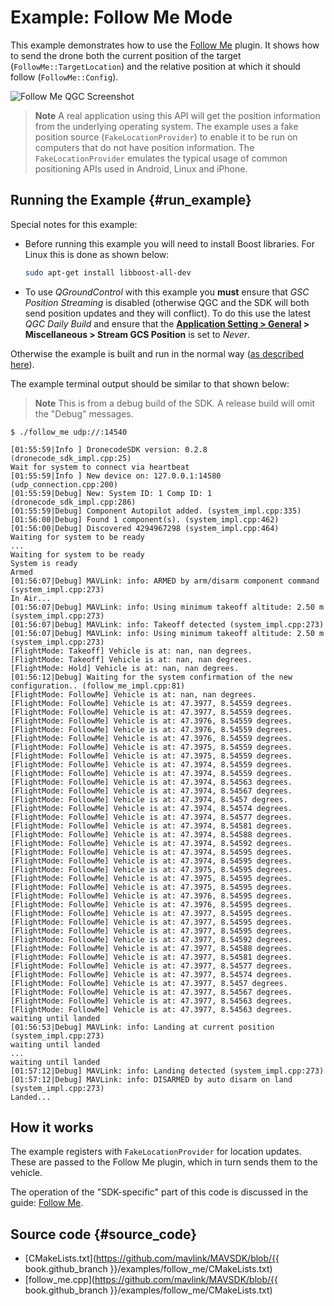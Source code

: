 # Example: Follow Me Mode

This example demonstrates how to use the [Follow Me](../guide/follow_me.md) plugin.
It shows how to send the drone both the current position of the target (`FollowMe::TargetLocation`) and the relative position at which it should follow (`FollowMe::Config`).

![Follow Me QGC Screenshot](../../../assets/examples/follow_me/follow_me_example_qgc.jpg)

> **Note** A real application using this API will get the position information from the underlying operating system.
  The example uses a fake position source (`FakeLocationProvider`) to enable it to be run on computers that do not have position information.
  The `FakeLocationProvider` emulates the typical usage of common positioning APIs used in Android, Linux and iPhone.


## Running the Example {#run_example}

Special notes for this example:

* Before running this example you will need to install Boost libraries. For Linux this is done as shown below:
  ```sh
  sudo apt-get install libboost-all-dev
  ```
* To use *QGroundControl* with this example you **must** ensure that *GSC Position Streaming* is disabled (otherwise QGC and the SDK will both send position updates and they will conflict).
  To do this use the latest *QGC Daily Build* and ensure that the **[Application Setting > General](https://docs.qgroundcontrol.com/en/SettingsView/General.html) > Miscellaneous > Stream GCS Position** is set to *Never*.

Otherwise the example is built and run in the normal way ([as described here](../examples/README.md#trying_the_examples)).

The example terminal output should be similar to that shown below:

> **Note** This is from a debug build of the SDK.
  A release build will omit the "Debug" messages.

```
$ ./follow_me udp://:14540
```
```
[01:55:59|Info ] DronecodeSDK version: 0.2.8 (dronecode_sdk_impl.cpp:25)
Wait for system to connect via heartbeat
[01:55:59|Info ] New device on: 127.0.0.1:14580 (udp_connection.cpp:200)
[01:55:59|Debug] New: System ID: 1 Comp ID: 1 (dronecode_sdk_impl.cpp:286)
[01:55:59|Debug] Component Autopilot added. (system_impl.cpp:335)
[01:56:00|Debug] Found 1 component(s). (system_impl.cpp:462)
[01:56:00|Debug] Discovered 4294967298 (system_impl.cpp:464)
Waiting for system to be ready
...
Waiting for system to be ready
System is ready
Armed
[01:56:07|Debug] MAVLink: info: ARMED by arm/disarm component command (system_impl.cpp:273)
In Air...
[01:56:07|Debug] MAVLink: info: Using minimum takeoff altitude: 2.50 m (system_impl.cpp:273)
[01:56:07|Debug] MAVLink: info: Takeoff detected (system_impl.cpp:273)
[01:56:07|Debug] MAVLink: info: Using minimum takeoff altitude: 2.50 m (system_impl.cpp:273)
[FlightMode: Takeoff] Vehicle is at: nan, nan degrees.
[FlightMode: Takeoff] Vehicle is at: nan, nan degrees.
[FlightMode: Hold] Vehicle is at: nan, nan degrees.
[01:56:12|Debug] Waiting for the system confirmation of the new configuration.. (follow_me_impl.cpp:81)
[FlightMode: FollowMe] Vehicle is at: nan, nan degrees.
[FlightMode: FollowMe] Vehicle is at: 47.3977, 8.54559 degrees.
[FlightMode: FollowMe] Vehicle is at: 47.3977, 8.54559 degrees.
[FlightMode: FollowMe] Vehicle is at: 47.3976, 8.54559 degrees.
[FlightMode: FollowMe] Vehicle is at: 47.3976, 8.54559 degrees.
[FlightMode: FollowMe] Vehicle is at: 47.3976, 8.54559 degrees.
[FlightMode: FollowMe] Vehicle is at: 47.3975, 8.54559 degrees.
[FlightMode: FollowMe] Vehicle is at: 47.3975, 8.54559 degrees.
[FlightMode: FollowMe] Vehicle is at: 47.3974, 8.54559 degrees.
[FlightMode: FollowMe] Vehicle is at: 47.3974, 8.54559 degrees.
[FlightMode: FollowMe] Vehicle is at: 47.3974, 8.54563 degrees.
[FlightMode: FollowMe] Vehicle is at: 47.3974, 8.54567 degrees.
[FlightMode: FollowMe] Vehicle is at: 47.3974, 8.5457 degrees.
[FlightMode: FollowMe] Vehicle is at: 47.3974, 8.54574 degrees.
[FlightMode: FollowMe] Vehicle is at: 47.3974, 8.54577 degrees.
[FlightMode: FollowMe] Vehicle is at: 47.3974, 8.54581 degrees.
[FlightMode: FollowMe] Vehicle is at: 47.3974, 8.54588 degrees.
[FlightMode: FollowMe] Vehicle is at: 47.3974, 8.54592 degrees.
[FlightMode: FollowMe] Vehicle is at: 47.3974, 8.54595 degrees.
[FlightMode: FollowMe] Vehicle is at: 47.3974, 8.54595 degrees.
[FlightMode: FollowMe] Vehicle is at: 47.3975, 8.54595 degrees.
[FlightMode: FollowMe] Vehicle is at: 47.3975, 8.54595 degrees.
[FlightMode: FollowMe] Vehicle is at: 47.3975, 8.54595 degrees.
[FlightMode: FollowMe] Vehicle is at: 47.3976, 8.54595 degrees.
[FlightMode: FollowMe] Vehicle is at: 47.3976, 8.54595 degrees.
[FlightMode: FollowMe] Vehicle is at: 47.3977, 8.54595 degrees.
[FlightMode: FollowMe] Vehicle is at: 47.3977, 8.54595 degrees.
[FlightMode: FollowMe] Vehicle is at: 47.3977, 8.54595 degrees.
[FlightMode: FollowMe] Vehicle is at: 47.3977, 8.54592 degrees.
[FlightMode: FollowMe] Vehicle is at: 47.3977, 8.54588 degrees.
[FlightMode: FollowMe] Vehicle is at: 47.3977, 8.54581 degrees.
[FlightMode: FollowMe] Vehicle is at: 47.3977, 8.54577 degrees.
[FlightMode: FollowMe] Vehicle is at: 47.3977, 8.54574 degrees.
[FlightMode: FollowMe] Vehicle is at: 47.3977, 8.5457 degrees.
[FlightMode: FollowMe] Vehicle is at: 47.3977, 8.54567 degrees.
[FlightMode: FollowMe] Vehicle is at: 47.3977, 8.54563 degrees.
[FlightMode: FollowMe] Vehicle is at: 47.3977, 8.54563 degrees.
waiting until landed
[01:56:53|Debug] MAVLink: info: Landing at current position (system_impl.cpp:273)
waiting until landed
...
waiting until landed
[01:57:12|Debug] MAVLink: info: Landing detected (system_impl.cpp:273)
[01:57:12|Debug] MAVLink: info: DISARMED by auto disarm on land (system_impl.cpp:273)
Landed...
```

## How it works

The example registers with `FakeLocationProvider` for location updates.
These are passed to the Follow Me plugin, which in turn sends them to the vehicle.

The operation of the "SDK-specific" part of this code is discussed in the guide: [Follow Me](../guide/follow_me.md).


## Source code {#source_code}

- [CMakeLists.txt](https://github.com/mavlink/MAVSDK/blob/{{ book.github_branch }}/examples/follow_me/CMakeLists.txt)
- [follow_me.cpp](https://github.com/mavlink/MAVSDK/blob/{{ book.github_branch }}/examples/follow_me/CMakeLists.txt)
